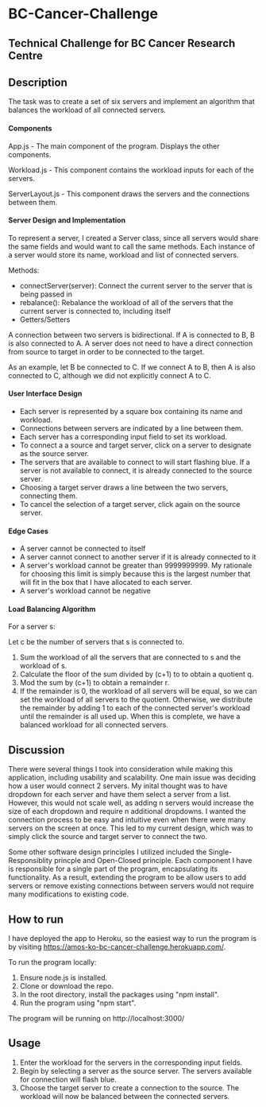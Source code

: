 # BC-Cancer-Challenge

## Technical Challenge for BC Cancer Research Centre

## Description

The task was to create a set of six servers and implement an algorithm that balances the workload of all connected servers.

#### Components
App.js - The main component of the program. Displays the other components.

Workload.js - This component contains the workload inputs for each of the servers.

ServerLayout.js - This component draws the servers and the connections between them.

#### Server Design and Implementation

To represent a server, I created a Server class, since all servers would share the same fields and would want to call the same methods. Each instance of a server would store its name, workload and list of connected servers.

Methods:
- connectServer(server): Connect the current server to the server that is being passed in
- rebalance(): Rebalance the workload of all of the servers that the current server is connected to, including itself
- Getters/Setters

A connection between two servers is bidirectional. If A is connected to B, B is also connected to A.
A server does not need to have a direct connection from source to target in order to be connected to the target.

As an example, let B be connected to C. If we connect A to B, then A is also connected to C, although we did not explicitly connect A to C.

#### User Interface Design

- Each server is represented by a square box containing its name and workload.
- Connections between servers are indicated by a line between them.
- Each server has a corresponding input field to set its workload.
- To connect a a source and target server, click on a server to designate as the source server.
- The servers that are available to connect to will start flashing blue. If a server is not available to connect, it is already connected to the source server.
- Choosing a target server draws a line between the two servers, connecting them.
- To cancel the selection of a target server, click again on the source server.

#### Edge Cases 
- A server cannot be connected to itself
- A server cannot connect to another server if it is already connected to it
- A server's workload cannot be greater than 9999999999. My rationale for choosing this limit is simply because this is the largest number that will fit in the box that I have allocated to each server.
- A server's workload cannot be negative

#### Load Balancing Algorithm
 For a server s:
 
 Let c be the number of servers that s is connected to.
 
1) Sum the workload of all the servers that are connected to s and the workload of s.
2) Calculate the floor of the sum divided by (c+1) to to obtain a quotient q.
3) Mod the sum by (c+1) to obtain a remainder r.
4)  If the remainder is 0, the workload of all servers will be equal, so we can set the workload of all servers to the quotient.
    Otherwise, we distribute the remainder by adding 1 to each of the connected server's workload until the remainder is all used up.
    When this is complete, we have a balanced workload for all connected servers.
   
## Discussion
There were several things I took into consideration while making this application, including usability and scalability. One main issue was deciding how a user would connect 2 servers. My inital thought was to have dropdown for each server and have them select a server from a list. However, this would not scale well, as adding n servers would increase the size of each dropdown and require n additional dropdowns. I wanted the connection process to be easy and intuitive even when there were many servers on the screen at once. This led to my current design, which was to simply click the source and target server to connect the two.

Some other software design principles I utilized included the Single-Responsiblity princple and Open-Closed principle. Each component I have is responsible for a single part of the program, encapsulating its functionality. As a result, extending the program to be allow users to add servers or remove existing connections between servers would not require many modifications to existing code.

## How to run

I have deployed the app to Heroku, so the easiest way to run the program is by visiting https://amos-ko-bc-cancer-challenge.herokuapp.com/. 

To run the program locally:
1) Ensure node.js is installed.
2) Clone or download the repo.
3) In the root directory, install the packages using "npm install".
4) Run the program using "npm start".

The program will be running on http://localhost:3000/

## Usage
1) Enter the workload for the servers in the corresponding input fields.
2) Begin by selecting a server as the source server. The servers available for connection will flash blue.
3) Choose the target server to create a connection to the source. The workload will now be balanced between the connected servers.
